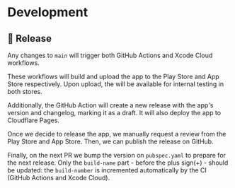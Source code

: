 # Development

## :rocket: Release

Any changes to `main` will trigger both GitHub Actions and Xcode Cloud workflows.

These workflows will build and upload the app to the Play Store and App Store respectively.
Upon upload, the will be available for internal testing in both stores.

Additionally, the GitHub Action will create a new release with the app's version and changelog, marking it as a draft.
It will also deploy the app to Cloudflare Pages.

Once we decide to release the app, we manually request a review from the Play Store and App Store.
Then, we can publish the release on GitHub.

Finally, on the next PR we bump the version on `pubspec.yaml` to prepare for the next release.
Only the `build-name` part - before the plus sign(+) - should be updated:
the `build-number` is incremented automatically by the CI (GitHub Actions and Xcode Cloud).

